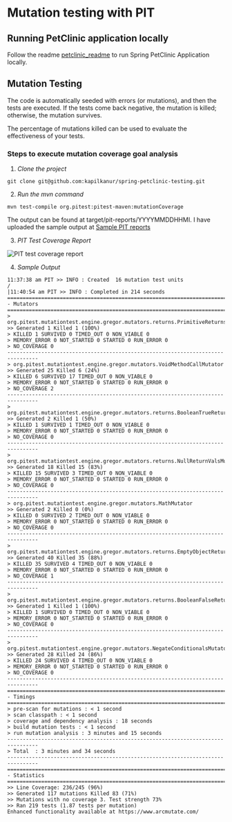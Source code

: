 # Mutation testing with PIT 

## Running PetClinic application locally
Follow the readme [petclinic_readme](/readme.md) to run Spring PetClinic Application locally.

## Mutation Testing

The code is automatically seeded with errors (or mutations), and then the tests are executed. If the tests come back negative, the mutation is killed; otherwise, the mutation survives.

The percentage of mutations killed can be used to evaluate the effectiveness of your tests.

### Steps to execute mutation coverage goal analysis
1. *Clone the project*

```git clone git@github.com:kapilkanur/spring-petclinic-testing.git```

2. *Run the mvn command*

```mvn test-compile org.pitest:pitest-maven:mutationCoverage```

The output can be found at target/pit-reports/YYYYMMDDHHMI. I have uploaded the sample output at [Sample PIT reports](/src/main/resources/sample/pit-reports/202207031137)

3. *PIT Test Coverage Report*

 ![PIT test coverage report](/src/main/resources/static/resources/images/pit-test-report.png)


4. *Sample Output*
```
11:37:38 am PIT >> INFO : Created  16 mutation test units
/
|11:40:54 am PIT >> INFO : Completed in 214 seconds
================================================================================
- Mutators
================================================================================
> org.pitest.mutationtest.engine.gregor.mutators.returns.PrimitiveReturnsMutator
>> Generated 1 Killed 1 (100%)
> KILLED 1 SURVIVED 0 TIMED_OUT 0 NON_VIABLE 0 
> MEMORY_ERROR 0 NOT_STARTED 0 STARTED 0 RUN_ERROR 0 
> NO_COVERAGE 0 
--------------------------------------------------------------------------------
> org.pitest.mutationtest.engine.gregor.mutators.VoidMethodCallMutator
>> Generated 25 Killed 6 (24%)
> KILLED 6 SURVIVED 17 TIMED_OUT 0 NON_VIABLE 0 
> MEMORY_ERROR 0 NOT_STARTED 0 STARTED 0 RUN_ERROR 0 
> NO_COVERAGE 2 
--------------------------------------------------------------------------------
> org.pitest.mutationtest.engine.gregor.mutators.returns.BooleanTrueReturnValsMutator
>> Generated 2 Killed 1 (50%)
> KILLED 1 SURVIVED 1 TIMED_OUT 0 NON_VIABLE 0 
> MEMORY_ERROR 0 NOT_STARTED 0 STARTED 0 RUN_ERROR 0 
> NO_COVERAGE 0 
--------------------------------------------------------------------------------
> org.pitest.mutationtest.engine.gregor.mutators.returns.NullReturnValsMutator
>> Generated 18 Killed 15 (83%)
> KILLED 15 SURVIVED 3 TIMED_OUT 0 NON_VIABLE 0 
> MEMORY_ERROR 0 NOT_STARTED 0 STARTED 0 RUN_ERROR 0 
> NO_COVERAGE 0 
--------------------------------------------------------------------------------
> org.pitest.mutationtest.engine.gregor.mutators.MathMutator
>> Generated 2 Killed 0 (0%)
> KILLED 0 SURVIVED 2 TIMED_OUT 0 NON_VIABLE 0 
> MEMORY_ERROR 0 NOT_STARTED 0 STARTED 0 RUN_ERROR 0 
> NO_COVERAGE 0 
--------------------------------------------------------------------------------
> org.pitest.mutationtest.engine.gregor.mutators.returns.EmptyObjectReturnValsMutator
>> Generated 40 Killed 35 (88%)
> KILLED 35 SURVIVED 4 TIMED_OUT 0 NON_VIABLE 0 
> MEMORY_ERROR 0 NOT_STARTED 0 STARTED 0 RUN_ERROR 0 
> NO_COVERAGE 1 
--------------------------------------------------------------------------------
> org.pitest.mutationtest.engine.gregor.mutators.returns.BooleanFalseReturnValsMutator
>> Generated 1 Killed 1 (100%)
> KILLED 1 SURVIVED 0 TIMED_OUT 0 NON_VIABLE 0 
> MEMORY_ERROR 0 NOT_STARTED 0 STARTED 0 RUN_ERROR 0 
> NO_COVERAGE 0 
--------------------------------------------------------------------------------
> org.pitest.mutationtest.engine.gregor.mutators.NegateConditionalsMutator
>> Generated 28 Killed 24 (86%)
> KILLED 24 SURVIVED 4 TIMED_OUT 0 NON_VIABLE 0 
> MEMORY_ERROR 0 NOT_STARTED 0 STARTED 0 RUN_ERROR 0 
> NO_COVERAGE 0 
--------------------------------------------------------------------------------
================================================================================
- Timings
================================================================================
> pre-scan for mutations : < 1 second
> scan classpath : < 1 second
> coverage and dependency analysis : 18 seconds
> build mutation tests : < 1 second
> run mutation analysis : 3 minutes and 15 seconds
--------------------------------------------------------------------------------
> Total  : 3 minutes and 34 seconds
--------------------------------------------------------------------------------
================================================================================
- Statistics
================================================================================
>> Line Coverage: 236/245 (96%)
>> Generated 117 mutations Killed 83 (71%)
>> Mutations with no coverage 3. Test strength 73%
>> Ran 219 tests (1.87 tests per mutation)
Enhanced functionality available at https://www.arcmutate.com/

```
